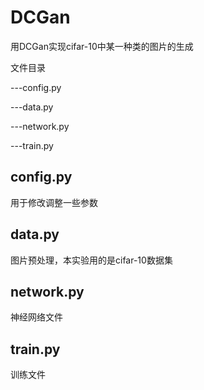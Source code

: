 # DCGan

用DCGan实现cifar-10中某一种类的图片的生成



文件目录

---config.py

---data.py

---network.py

---train.py

## config.py

用于修改调整一些参数

## data.py

图片预处理，本实验用的是cifar-10数据集

## network.py

神经网络文件

## train.py

训练文件